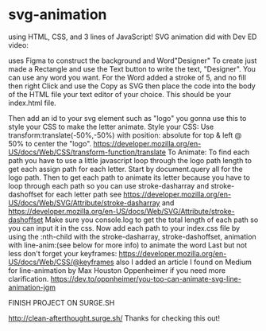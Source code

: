 # svg-animation 
using HTML, CSS, and 3 lines of JavaScript!
SVG animation did with Dev ED video:

uses Figma to construct the background and Word"Designer"
To create just made a Rectangle and use the Text button to write the text, "Designer". You can use any word you want. 
For the Word added a stroke of 5, and no fill then right Click and use the Copy as SVG 
then place the code into  the body of the HTML file your text editor  of your choice. This should be your index.html file.

Then add an id to your svg element such as "logo" you gonna use this to style your CSS to make the letter animate.
Style your CSS:
Use transform:translate(-50%,-50%) with position: absolute for top & left @ 50% to center the "logo".
https://developer.mozilla.org/en-US/docs/Web/CSS/transform-function/translate
To Animate:
To find each path you have to  use a little javascript loop through the logo path length to get each assign path for each letter.  Start by  document.query all for the logo path. 
Then  to get each path to animate its letter because you have to loop through each path so you can use stroke-dasharray and stroke-dashoffset for each letter path see https://developer.mozilla.org/en-US/docs/Web/SVG/Attribute/stroke-dasharray and https://developer.mozilla.org/en-US/docs/Web/SVG/Attribute/stroke-dashoffset
 Make sure  you console.log  to get the total length of each path so you can input it in the css.
 Now add each path to your index.css file by using the :nth-child with the stroke-dasharray, stroke-dashoffset, animation with line-anim:(see below for more info) to animate the word
 Last but not less don't forget your keyframes:  https://developer.mozilla.org/en-US/docs/Web/CSS/@keyframes also I added an article I found on Medium for line-animation by Max Houston Oppenheimer if you need more clarification.
 https://dev.to/oppnheimer/you-too-can-animate-svg-line-animation-jgm
  
  FINISH PROJECT ON SURGE.SH
  
  http://clean-afterthought.surge.sh/
  Thanks for checking this out!
